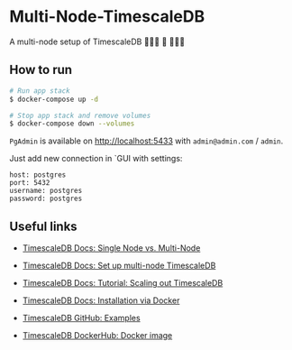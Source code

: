 # Multi-Node-TimescaleDB

A multi-node setup of TimescaleDB 🐯🐯🐯 🐘 🐯🐯🐯

## How to run

```bash
# Run app stack
$ docker-compose up -d

# Stop app stack and remove volumes
$ docker-compose down --volumes
```

`PgAdmin` is available on [http://localhost:5433](http://localhost:5433) with `admin@admin.com` / `admin`.

Just add new connection in `GUI with settings: 

```text
host: postgres
port: 5432
username: postgres
password: postgres
```

## Useful links

* [TimescaleDB Docs: Single Node vs. Multi-Node](https://docs.timescale.com/v2.0/introduction/architecture#single-node-vs-clustering)

* [TimescaleDB Docs: Set up multi-node TimescaleDB](https://docs.timescale.com/v2.0/getting-started/setup-multi-node-basic#basic-multi-node-setup)

* [TimescaleDB Docs: Tutorial: Scaling out TimescaleDB](https://docs.timescale.com/v2.0/tutorials/clustering)

* [TimescaleDB Docs: Installation via Docker](https://docs.timescale.com/latest/getting-started/installation/docker/installation-docker)

* [TimescaleDB GitHub: Examples](https://github.com/timescale/examples)

* [TimescaleDB DockerHub: Docker image](https://hub.docker.com/r/timescale/timescaledb)

